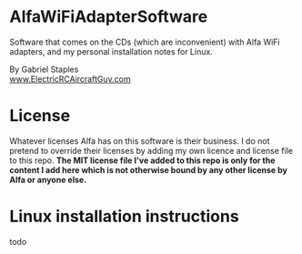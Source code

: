 # AlfaWiFiAdapterSoftware
Software that comes on the CDs (which are inconvenient) with Alfa WiFi adapters, and my personal installation notes for Linux.

By Gabriel Staples  
www.ElectricRCAircraftGuy.com  

# License
Whatever licenses Alfa has on this software is their business. I do not pretend to override their licenses by adding my own licence and license file to this repo. **The MIT license file I've added to this repo is only for the content I add here which is not otherwise bound by any other license by Alfa or anyone else.**

# Linux installation instructions

todo
